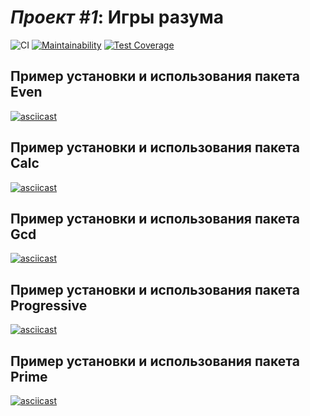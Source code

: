 # *Проект #1*: Игры разума

![CI](https://github.com/ynsem/frontend-project-lvl1/workflows/CI/badge.svg) [![Maintainability](https://api.codeclimate.com/v1/badges/388967156580af846000/maintainability)](https://codeclimate.com/github/ynsem/frontend-project-lvl1/maintainability) [![Test Coverage](https://api.codeclimate.com/v1/badges/388967156580af846000/test_coverage)](https://codeclimate.com/github/ynsem/frontend-project-lvl1/test_coverage)

## Пример установки и использования пакета Even
[![asciicast](https://asciinema.org/a/rstGxy8h7aQpc3yV25dvMDH8i.svg)](https://asciinema.org/a/rstGxy8h7aQpc3yV25dvMDH8i)

## Пример установки и использования пакета Calc
[![asciicast](https://asciinema.org/a/Cek5mg5ma5Ed01DasA36u1d67.svg)](https://asciinema.org/a/Cek5mg5ma5Ed01DasA36u1d67)

## Пример установки и использования пакета Gcd
[![asciicast](https://asciinema.org/a/V3d5TJHPQhwQl1WGqPsKaAbtQ.svg)](https://asciinema.org/a/V3d5TJHPQhwQl1WGqPsKaAbtQ)

## Пример установки и использования пакета Progressive
[![asciicast](https://asciinema.org/a/508p1akzUqr1pIfixjTdkhRse.svg)](https://asciinema.org/a/508p1akzUqr1pIfixjTdkhRse)

## Пример установки и использования пакета Prime
[![asciicast](https://asciinema.org/a/vsqnPdT0t1O0ir5yy3fTfxJw1.svg)](https://asciinema.org/a/vsqnPdT0t1O0ir5yy3fTfxJw1)